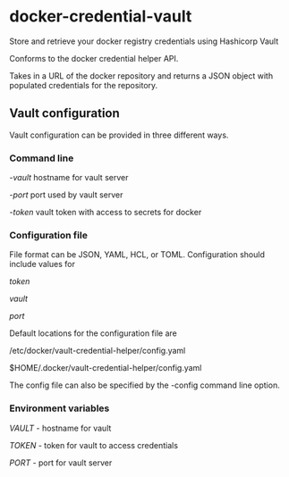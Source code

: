 # docker-credential-vault
Store and retrieve your docker registry credentials using Hashicorp Vault

Conforms to the docker credential helper API. 

Takes in a URL of the docker repository and returns a JSON object with populated credentials for the repository.

## Vault configuration

Vault configuration can be provided in three different ways. 

### Command line

*-vault*  hostname for vault server

*-port*   port used by vault server

*-token*  vault token with access to secrets for docker

### Configuration file

File format can be JSON, YAML, HCL, or TOML. Configuration should include values for 

*token*

*vault*

*port*

Default locations for the configuration file are 

 /etc/docker/vault-credential-helper/config.yaml
 
 $HOME/.docker/vault-credential-helper/config.yaml

The config file can also be specified by the -config command line option.

### Environment variables

*VAULT*  - hostname for vault

*TOKEN*  - token for vault to access credentials

*PORT*   - port for vault server
